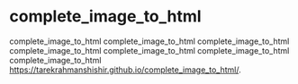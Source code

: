 # complete_image_to_html
complete_image_to_html
complete_image_to_html
complete_image_to_html
complete_image_to_html
complete_image_to_html
complete_image_to_html
complete_image_to_html
 https://tarekrahmanshishir.github.io/complete_image_to_html/.
